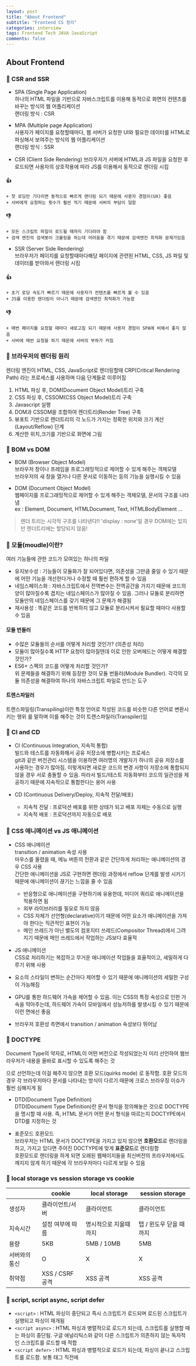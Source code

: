 ```yaml
---  
layout: post  
title: "About Frontend"  
subtitle: "Frontend CS 정리"  
categories: interview
tags: Frontend Tech JAVA JavaScript
comments: false  
---  
```


## About Frontend

### &#128204; CSR and SSR

- SPA (Single Page Application)  
하나의 HTML 파일을 기반으로 자바스크립트를 이용해 동적으로 화면의 컨텐츠를 바꾸는 방식의 웹 어플리케이션  
랜더링 방식 : CSR  

- MPA (Multiple page Application)  
사용자가 페이지를 요청할때마다, 웹 서버가 요청한 UI와 필요한 데이터를 HTML로 파싱해서 보여주는 방식의 웹 어플리케이션  
랜더링 방식 : SSR

- CSR (Client Side Rendering)
브라우저가 서버에 HTML과 JS 파일을 요청한 후 로드되면 사용자의 상호작용에 따라 JS를 이용해서 동적으로 렌더링 시킴  
#### 👍 
	+ 첫 로딩만 기다리면 동적으로 빠르게 랜더링 되기 때문에 사용자 경험이(UX) 좋음  
	+ 서버에게 요청하는 횟수가 훨씬 적기 때문에 서버의 부담이 덜함  

#### 👎
	+ 모든 스크립트 파일이 로드될 때까지 기다려야 함  
	+ 검색 엔진의 검색봇이 크롤링을 하는데 어려움을 겪기 때문에 검색엔진 최적화 문제가있음  
	
- SSR (Server Side Rendering)  
브라우저가 페이지를 요청할때마다해당 페이지에 관련된 HTML, CSS, JS 파일 및 데이터를 받아와서 렌더링 시킴  
#### 👍
	+ 초기 로딩 속도가 빠르기 때문에 사용자가 컨텐츠를 빠르게 볼 수 있음  
	+ JS를 이용한 렌더링이 아니기 때문에 검색엔진 최적화가 가능함  
	
#### 👎
	+ 매번 페이지를 요청할 때마다 새로고침 되기 때문에 사용자 경험이 SPA에 비해서 좋지 않음  
	+ 서버에 매번 요청을 하기 때문에 서버의 부하가 커짐  

### &#128204; 브라우저의 렌더링 원리
렌더링 엔진이 HTML, CSS, JavaScript로 렌더링할때 CRP(Critical Rendering Path) 라는 프로세스를 사용하며 다음 단계들로 이루어짐  

1. HTML 파싱 후, DOM(Document Object Model)트리 구축    
2. CSS 파싱 후, CSSOM(CSS Object Model)트리 구축  
3. Javascript 실행  
4. DOM과 CSSOM을 조합하여 렌더트리(Render Tree) 구축  
5. 뷰포트 기반으로 렌더트리의 각 노드가 가지는 정확한 위치와 크기 계산 (Layout/Reflow) 단계  
6. 계산한 위치,크기를 기반으로 화면에 그림  

### &#128204; BOM vs DOM

- BOM (Browser Object Model)  
브라우저 창이나 프레임을 프로그래밍적으로 제어할 수 있게 해주는 객체모델  
브라우저의 새 창을 열거나 다른 문서로 이동하는 등의 기능을 실행시킬 수 있음  

- DOM (Document Object Model)  
웹페이지를 프로그래밍적으로 제어할 수 있게 해주는 객체모델, 문서의 구조를 나타냄  
ex : Element, Document, HTMLDocument, Text, HTMLBodyElement ...  
> 렌더 트리는 시각적 구조를 나타낸다!! 'display : none'일 경우 DOM에는 있지만 렌더트리에는 할당되지 않음!  


### &#128204; 모듈(moudle)이란?
여러 기능들에 관한 코드가 모여있는 하나의 파일  
- 유지보수성 : 기능들이 모듈화가 잘 되어있다면, 의존성을 그만큼 줄일 수 있기 때문에 어떤 기능을 개선한다거나 수정할 때 훨씬 편하게 할 수 있음  
- 네임스페이스화 : 자바스크립트에서 전역변수는 전역공간을 가지기 때문에 코드의 양이 많아질수록 겹치는 네임스페이스가 많아질 수 있음. 그러나 모듈로 분리하면 모듈만의 네임스페이스를 갖기 때문에 그 문제가 해결됨  
- 재사용성 : 똑같은 코드를 반복하지 않고 모듈로 분리시켜서 필요할 때마다 사용할 수 있음  

#### 모듈 번들러
- 수많은 모듈들의 순서를 어떻게 처리할 것인가? (의존성 처리)  
- 모듈이 많아질수록 HTTP 요청이 많아질텐데 이로 인한 오버헤드는 어떻게 해결할 것인가?  
- ES6+ 스펙의 코드를 어떻게 처리할 것인가?  
위 문제들을 해결하기 위해 등장한 것이 모듈 번들러(Module Bundler). 각각의 모듈 의존성을 해결하여 하나의 자바스크립트 파일로 만드는 도구  

#### 트렌스파일러
트랜스파일링(Transpiling)이란 특정 언어로 작성된 코드를 비슷한 다른 언어로 변환시키는 행위 를 말하며 이를 해주는 것이 트랜스파일러(Transpiler)임  

### &#128204; CI and CD
- CI (Continuous Integration, 지속적 통합)  
빌드와 테스트를 자동화해서 공유 저장소에 병합시키는 프로세스  
git과 같은 버전관리 시스템을 이용하면 여러명의 개발자가 하나의 공유 저장소를 사용하는 경우가 많아짐. 이렇게되면 새로운 코드의 변경 사항이 저장소에 통합되지 않을 경우 서로 충돌할 수 있음. 
따라서 빌드/테스트 자동화부터 코드의 일관성을 제공하기 때문에 지속적으로 통합한다는 용어 사용  

- CD (Continuous Delivery/Deploy, 지속적 전달/배포)  
	+ 지속적 전달 : 프로덕션 배포를 위한 상태가 되고 배포 자체는 수동으로 실행  
	+ 지속적 배포 : 프로덕션까지 자동으로 배포  

### &#128204; CSS 애니메이션 vs JS 애니메이션
- CSS 애니메이션  
transition / animation 속성 사용  
마우스를 올렸을 때, 메뉴 버튼의 전환과 같은 간단하게 처리하는 애니메이션의 경우 CSS 사용  
간단한 애니메이션을 JS로 구현하면 렌더링 과정에서 reflow 단계를 발생 시키기 때문에 애니메이션이 끊기는 느낌을 줄 수 있음  
	+ 반응형으로 애니메이션을 구현하기에 유용한데, 미디어 쿼리로 애니메이션을 적용하면 됨  
	+ 외부 라이브러리를 필요로 하지 않음  
	+ CSS 자체가 선언형(declarative)이기 때문에 어떤 요소가 애니메이션을 가져야 한다는 직관적인 표현이 가능  
	+ 메인 쓰레드가 아닌 별도의 컴포지터 쓰레드(Compositor Thread)에서 그려지기 때문에 메인 쓰레드에서 작업하는 JS보다 효율적  
	
- JS 애니메이션  
CSS로 처리하기는 복잡하고 무거운 애니메이션 작업들을 효율적이고, 세밀하게 다루기 위해 사용  
- 요소의 스타일이 변하는 순간마다 제어할 수 있기 때문에 애니메이션의 세밀한 구성이 가능해짐  
- GPU를 통한 하드웨어 가속을 제어할 수 있음. 이는 CSS의 특정 속성으로 인한 가속을 막아주는데, 하드웨어 가속이 모바일에서 성능저하를 발생시킬 수 있기 때문에 이런 면에선 좋음  
- 브라우저 호환성 측면에서 transition / animation 속성보다 뛰어남  

### &#128204; DOCTYPE
Document Type의 약자로, HTML이 어떤 버전으로 작성되었는지 미리 선언하여 웹브라우저가 내용을 올바로 표시할 수 있도록 해주는 것  
<!DOCTYPE> 으로 선언하는데 이걸 해주지 않으면 호환 모드(quirks mode) 로 동작함. 호환 모드의 경우 각 브라우저마다 문서를 나타내는 방식이 다르기 때문에 크로스 브라우징 이슈가 훨씬 심해지게 됨  

- DTD(Document Type Definition)  
DTD(Document Type Definition)란 문서 형식을 정의해놓은 것으로 DOCTYPE을 명시할 때 사용. 즉, HTML 문서가 어떤 문서 형식을 따르는지 DOCTYPE에서 DTD를 지정하는 것  

- 표준모드 호환모드  
브라우저는 HTML 문서가 DOCTYPE을 가지고 있지 않으면 **호환모드**로 렌더링을 하고, 가지고 있다면 주어진 DOCTYPE에 맞게 **표준모드**로 렌더링함  
호환모드로 렌더링을 하게 되면 오래된 웹페이지들을 최신버전의 프라우저에서도 깨지지 않게 하기 때문에 각 브라우저마다 다르게 보일 수 있음  

### &#128204; local storage vs session storage vs cookie

|               | cookie           | local storage         | session storage         |
| ------------- | ---------------- | --------------------- | ----------------------- |
| 생성자        | 클라이언트/서버  | 클라이언트            | 클라이언트              |
| 지속시간      | 설정 여부에 따름 | 명시적으로 지울때까지 | 탭 / 윈도우 닫을 때까지 |
| 용량          | 5KB              | 5MB / 10MB            | 5MB                     |
| 서버와의 통신 | O                | X                     | X                       |
| 취약점        | XSS / CSRF 공격  | XSS 공격              | XSS 공격                |

### &#128204; script, script async, script defer

- `<script>` : HTML 파싱이 중단되고 즉시 스크립트가 로드되며 로드된 스크립트가 실행되고 파싱이 재개됨  
- `<script async>` : HTML 파싱과 병렬적으로 로드가 되는데, 스크립트를 실행할 때는 파싱이 중단됨. 구글 애널리틱스와 같이 다른 스크립트가 의존하지 않는 독자적인 스크립트를 로드할 때 적합  
- `<script defer>` : HTML 파싱과 병렬적으로 로드가 되는데, 파싱이 끝나고 스크립트를 로드함. 보통 <body> 태그 직전에 <script> 를 삽입하는 것과 동작은 같지만 브라우저 호환성에서 다를 수 있으므로 그냥 <body> 태그 직전에 삽입하는 것이 좋음  

### &#128204; 시멘틱 마크업
&#10140; 의미를 잘 전달하도록 문서를 작성하는 것  
시맨틱 마크업을 하기 위해선 각 태그를 그 용도에 맞게 사용해야함  

- 헤더/푸터에 <header> 와 <footer> 사용  
- 메인 컨텐츠에 <main> 과 <section> 사용  
- 독립적인 컨텐츠에 <article> 사용  
- 최상위 제목으로 <h1> 사용  
- 순서가 없는 목록으로 <ul> 과 <li> 사용  
- 내비게이션에 <nav> 사용  

이런 식으로 태그가 가지고 있는 의미에 맞게 사용하는 것인데, 이런 점 이외에도 CSS 스타일을 명시하는 태그를 사용하지 않는 것 또한 시맨틱 마크업의 한 종류임. 즉, 태그가 가지는 의미 자체가 스타일이라면 이는 마크업 자체가 스타일을 갖는 것이기 때문에 시맨틱 마크업에 적합하지 않음  

> 예를 들어, 동일한 효과를 부여하는 `<strong>` 과 `<b>` 태그가 있다. 둘은 동일하게 글자색을 진하게 하지만 `<b>` 태그의 경우는 그 자체가 "bold" 의 약어이기 때문에 태그 자체가 스타일을 가진다고 할 수 있다. 하지만 `<strong>` 의 경우는 "그 안의 내용이 다른 내용보다 더 강조되어야 한다" 라는 의미를 가지기 때문에 시맨틱 마크업에 더 적합하다.  

**👍**  
- 검색엔진이 시맨틱 태그를 중요한 키워드로 간주하기 때문에 **검색엔진 최적화(SEO)에 유리함**  
- **웹 접근성** 측면에서, 시각장애가 있는 사용자로 하여금 그 의미를 훨씬 잘 파악할 수 있음  
- 단순한 `div` , `span` 으로 둘러싸인 요소들보다 코드를 볼 때 **가독성이 더 좋음**  